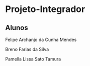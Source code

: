 # Projeto-Integrador

## Alunos
Felipe Archanjo da Cunha Mendes

Breno Farias da Silva

Pamella Lissa Sato Tamura
